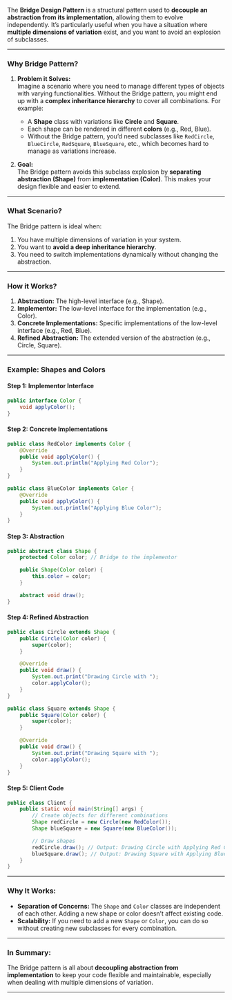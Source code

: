 The **Bridge Design Pattern** is a structural pattern used to **decouple an abstraction from its implementation**, allowing them to evolve independently. It’s particularly useful when you have a situation where **multiple dimensions of variation** exist, and you want to avoid an explosion of subclasses.

---

### **Why Bridge Pattern?**
1. **Problem it Solves:**  
   Imagine a scenario where you need to manage different types of objects with varying functionalities. Without the Bridge pattern, you might end up with a **complex inheritance hierarchy** to cover all combinations. For example:
   - A **Shape** class with variations like **Circle** and **Square**.
   - Each shape can be rendered in different **colors** (e.g., Red, Blue).
   - Without the Bridge pattern, you’d need subclasses like `RedCircle`, `BlueCircle`, `RedSquare`, `BlueSquare`, etc., which becomes hard to manage as variations increase.

2. **Goal:**  
   The Bridge pattern avoids this subclass explosion by **separating abstraction (Shape)** from **implementation (Color)**. This makes your design flexible and easier to extend.

---

### **What Scenario?**
The Bridge pattern is ideal when:
1. You have multiple dimensions of variation in your system.
2. You want to **avoid a deep inheritance hierarchy**.
3. You need to switch implementations dynamically without changing the abstraction.

---

### **How it Works?**
1. **Abstraction:** The high-level interface (e.g., Shape).
2. **Implementor:** The low-level interface for the implementation (e.g., Color).
3. **Concrete Implementations:** Specific implementations of the low-level interface (e.g., Red, Blue).
4. **Refined Abstraction:** The extended version of the abstraction (e.g., Circle, Square).

---

### **Example: Shapes and Colors**

#### **Step 1: Implementor Interface**
```java
public interface Color {
    void applyColor();
}
```

#### **Step 2: Concrete Implementations**
```java
public class RedColor implements Color {
    @Override
    public void applyColor() {
        System.out.println("Applying Red Color");
    }
}

public class BlueColor implements Color {
    @Override
    public void applyColor() {
        System.out.println("Applying Blue Color");
    }
}
```

#### **Step 3: Abstraction**
```java
public abstract class Shape {
    protected Color color; // Bridge to the implementor

    public Shape(Color color) {
        this.color = color;
    }

    abstract void draw();
}
```

#### **Step 4: Refined Abstraction**
```java
public class Circle extends Shape {
    public Circle(Color color) {
        super(color);
    }

    @Override
    public void draw() {
        System.out.print("Drawing Circle with ");
        color.applyColor();
    }
}

public class Square extends Shape {
    public Square(Color color) {
        super(color);
    }

    @Override
    public void draw() {
        System.out.print("Drawing Square with ");
        color.applyColor();
    }
}
```

#### **Step 5: Client Code**
```java
public class Client {
    public static void main(String[] args) {
        // Create objects for different combinations
        Shape redCircle = new Circle(new RedColor());
        Shape blueSquare = new Square(new BlueColor());

        // Draw shapes
        redCircle.draw(); // Output: Drawing Circle with Applying Red Color
        blueSquare.draw(); // Output: Drawing Square with Applying Blue Color
    }
}
```

---

### **Why It Works:**
- **Separation of Concerns:** The `Shape` and `Color` classes are independent of each other. Adding a new shape or color doesn’t affect existing code.
- **Scalability:** If you need to add a new `Shape` or `Color`, you can do so without creating new subclasses for every combination.

---

### **In Summary:**
The Bridge pattern is all about **decoupling abstraction from implementation** to keep your code flexible and maintainable, especially when dealing with multiple dimensions of variation.

---
